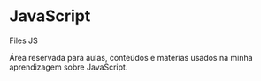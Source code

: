 # JavaScript

Files JS

Área reservada para aulas, conteúdos e matérias usados na minha aprendizagem sobre JavaScript.
